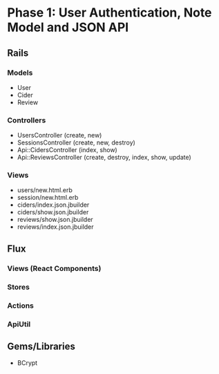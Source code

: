 # Phase 1: User Authentication, Note Model and JSON API

## Rails
### Models
* User
* Cider
* Review

### Controllers
* UsersController (create, new)
* SessionsController (create, new, destroy)
* Api::CidersController (index, show)
* Api::ReviewsController (create, destroy, index, show, update)

### Views
* users/new.html.erb
* session/new.html.erb
* ciders/index.json.jbuilder
* ciders/show.json.jbuilder
* reviews/show.json.jbuilder
* reviews/index.json.jbuilder

## Flux
### Views (React Components)

### Stores

### Actions

### ApiUtil
## Gems/Libraries
* BCrypt
